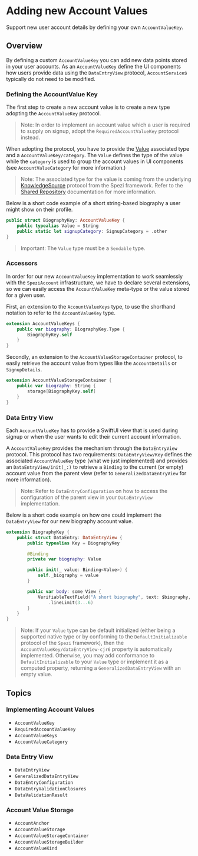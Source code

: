 # Adding new Account Values

Support new user account details by defining your own ``AccountValueKey``.

<!--
                  
This source file is part of the Spezi open-source project

SPDX-FileCopyrightText: 2023 Stanford University and the project authors (see CONTRIBUTORS.md)

SPDX-License-Identifier: MIT
             
-->

## Overview

By defining a custom ``AccountValueKey`` you can add new data points stored in your user accounts.
As an ``AccountValueKey`` define the UI components how users provide data using the ``DataEntryView`` protocol,
``AccountService``s typically do not need to be modified.

### Defining the AccountValue Key

The first step to create a new account value is to create a new type adopting the ``AccountValueKey`` protocol.

> Note: In order to implement an account value which a user is required to supply on signup, adopt the ``RequiredAccountValueKey``
    protocol instead.

When adopting the protocol, you have to provide the [Value](https://swiftpackageindex.com/stanfordspezi/spezi/documentation/spezi/knowledgesource/value)
associated type and a ``AccountValueKey/category``.
The `Value` defines the type of the value while the `category` is used to group the account values in UI components (see ``AccountValueCategory`` for more information.)

> Note: The associated type for the value is coming from the underlying 
    [KnowledgeSource](https://swiftpackageindex.com/stanfordspezi/spezi/documentation/spezi/knowledgesource) protocol from the Spezi framework. 
    Refer to the [Shared Repository](https://swiftpackageindex.com/stanfordspezi/spezi/documentation/spezi/shared-repository)
    documentation for more information.

Below is a short code example of a short string-based biography a user might show on their profile.
```swift
public struct BiographyKey: AccountValueKey {
    public typealias Value = String
    public static let signupCategory: SignupCategory = .other
}
```

> Important: The `Value` type must be a `Sendable` type.

### Accessors

In order for our new ``AccountValueKey`` implementation to work seamlessly with the ``SpeziAccount`` infrastructure,
we have to declare several extensions, so we can easily access the ``AccountValueKey`` meta-type or the value stored for a given user. 

First, an extension to the ``AccountValueKeys`` type, to use the shorthand notation to refer to the ``AccountValueKey`` type.

```swift 
extension AccountValueKeys {
    public var biography: BiographyKey.Type {
        BiographyKey.self
    }
}
```

Secondly, an extension to the ``AccountValueStorageContainer`` protocol, to easily retrieve the account value from types like the
``AccountDetails`` or ``SignupDetails``.

```swift
extension AccountValueStorageContainer {
    public var biography: String {
        storage[BiographyKey.self]
    }
}
```

### Data Entry View

Each ``AccountValueKey`` has to provide a SwiftUI view that is used during signup or when the user wants to edit their current account information.

A ``AccountValueKey`` provides the mechanism through the ``DataEntryView`` protocol.
This protocol has two requirements: ``DataEntryView/Key`` defines the associated ``AccountValueKey`` type (what we just implemented) 
and provides an ``DataEntryView/init(_:)`` to retrieve a `Binding` to the current (or empty) account value
from the parent view (refer to ``GeneralizedDataEntryView`` for more information).

> Note: Refer to ``DataEntryConfiguration`` on how to access the configuration of the parent view in your ``DataEntryView`` implementation.

Below is a short code example on how one could implement the ``DataEntryView`` for our new biography account value.
```swift
extension BiographyKey {
    public struct DataEntry: DataEntryView {
        public typealias Key = BiographyKey

        @Binding
        private var biography: Value

        public init(_ value: Binding<Value>) {
            self._biography = value
        }

        public var body: some View {
            VerifiableTextField("A short biography", text: $biography, axis: .vertical)
                .lineLimit(3...6)
        }
    }
}
```

> Note: If your `Value` type can be default initialized (either being a supported native type or by conforming to the `DefaultInitializable`
    protocol of the `Spezi` framework), then the ``AccountValueKey/dataEntryView-cjr6`` property is automatically implemented.
    Otherwise, you may add conformance to `DefaultInitializable` to your `Value` type or implement it as a computed property,
    returning a ``GeneralizedDataEntryView`` with an empty value.

## Topics

### Implementing Account Values

- ``AccountValueKey``
- ``RequiredAccountValueKey``
- ``AccountValueKeys``
- ``AccountValueCategory``

### Data Entry View

- ``DataEntryView``
- ``GeneralizedDataEntryView``
- ``DataEntryConfiguration``
- ``DataEntryValidationClosures``
- ``DataValidationResult``

### Account Value Storage

- ``AccountAnchor``
- ``AccountValueStorage``
- ``AccountValueStorageContainer``
- ``AccountValueStorageBuilder``
- ``AccountValueKind``

